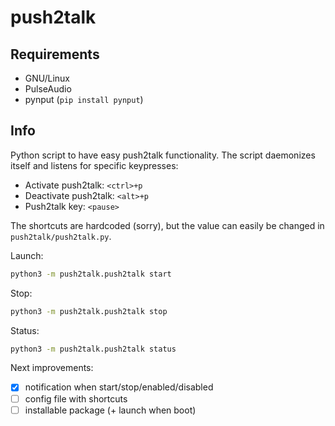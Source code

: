 # push2talk

## Requirements

* GNU/Linux
* PulseAudio
* pynput (`pip install pynput`)

## Info

Python script to have easy push2talk functionality. The script daemonizes
itself and listens for specific keypresses:
* Activate push2talk: `<ctrl>+p`
* Deactivate push2talk: `<alt>+p`
* Push2talk key: `<pause>`

The shortcuts are hardcoded (sorry), but the value can easily be changed in
`push2talk/push2talk.py`.

Launch:

```bash
python3 -m push2talk.push2talk start
```

Stop:

```bash
python3 -m push2talk.push2talk stop
```

Status:
```bash
python3 -m push2talk.push2talk status
```


Next improvements:
* [x] notification when start/stop/enabled/disabled
* [ ] config file with shortcuts
* [ ] installable package (+ launch when boot)